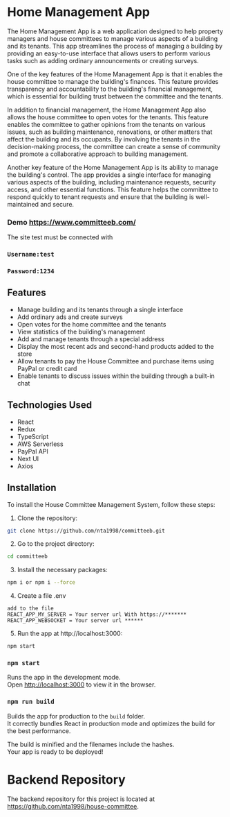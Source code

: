 # Home Management App
The Home Management App is a web application designed to help property managers and house committees to manage various aspects of a building and its tenants. This app streamlines the process of managing a building by providing an easy-to-use interface that allows users to perform various tasks such as adding ordinary announcements or creating surveys.

One of the key features of the Home Management App is that it enables the house committee to manage the building's finances.  This feature provides transparency and accountability to the building's financial management, which is essential for building trust between the committee and the tenants.

In addition to financial management, the Home Management App also allows the house committee to open votes for the tenants. This feature enables the committee to gather opinions from the tenants on various issues, such as building maintenance, renovations, or other matters that affect the building and its occupants. By involving the tenants in the decision-making process, the committee can create a sense of community and promote a collaborative approach to building management.

Another key feature of the Home Management App is its ability to manage the building's control. The app provides a single interface for managing various aspects of the building, including maintenance requests, security access, and other essential functions. This feature helps the committee to respond quickly to tenant requests and ensure that the building is well-maintained and secure.

### Demo https://www.committeeb.com/
The site test must be connected with 
### `Username:test`
### `Password:1234`
## Features

- Manage building and its tenants through a single interface
- Add ordinary ads and create surveys
- Open votes for the home committee and the tenants
- View statistics of the building's management
- Add and manage tenants through a special address
- Display the most recent ads and second-hand products added to the store
- Allow tenants to pay the House Committee and purchase items using PayPal or credit card 
- Enable tenants to discuss issues within the building through a built-in chat

## Technologies Used
- React
- Redux
- TypeScript
- AWS Serverless
- PayPal API
- Next UI
- Axios

## Installation
To install the House Committee Management System, follow these steps:

1. Clone the repository:

```bash
git clone https://github.com/nta1998/committeeb.git
```
2. Go to the project directory:
``` bash
cd committeeb
```
3. Install the necessary packages:
```bash
npm i or npm i --force   
```
4. Create a file .env
```
add to the file 
REACT_APP_MY_SERVER = Your server url With https://*******
REACT_APP_WEBSOCKET = Your server url ******
```
5. Run the app at http://localhost:3000:
```bash
npm start
```

### `npm start`

Runs the app in the development mode.\
Open [http://localhost:3000](http://localhost:3000) to view it in the browser.

### `npm run build`

Builds the app for production to the `build` folder.\
It correctly bundles React in production mode and optimizes the build for the best performance.

The build is minified and the filenames include the hashes.\
Your app is ready to be deployed!

# Backend Repository
The backend repository for this project is located at https://github.com/nta1998/house-committee.
